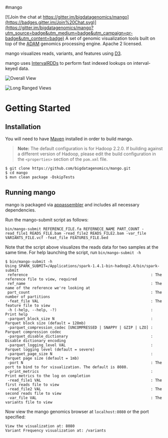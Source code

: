 #mango

[![Join the chat at https://gitter.im/bigdatagenomics/mango](https://badges.gitter.im/Join%20Chat.svg)](https://gitter.im/bigdatagenomics/mango?utm_source=badge&utm_medium=badge&utm_campaign=pr-badge&utm_content=badge)
A set of genomic visualization tools built on top of the [ADAM](https://github.com/bigdatagenomics/adam) genomics processing engine. Apache 2 licensed.

mango visualizes reads, variants, and features using [D3](http://d3js.org/).

mango uses [IntervalRDDs](https://github.com/akmorrow13/spark-intervalrdd) to perform fast indexed lookups on interval-keyed data. 

![Overall View](https://raw.github.com/bigdatagenomics/mango/master/images/Overall.png)

![Long Ranged Views](https://raw.github.com/bigdatagenomics/mango/master/images/Long_Ranged_Views.png)
# Getting Started

## Installation
You will need to have [Maven](http://maven.apache.org/) installed in order to build mango.

> **Note:** The default configuration is for Hadoop 2.2.0. If building against a different
> version of Hadoop, please edit the build configuration in the `<properties>` section of
> the `pom.xml` file.

```
$ git clone https://github.com/bigdatagenomics/mango.git 
$ cd mango
$ mvn clean package -DskipTests
```
## Running mango
mango is packaged via [appassembler](http://mojo.codehaus.org/appassembler/appassembler-maven-plugin/) and includes all necessary dependencies.

Run the mango-submit script as follows:
```
bin/mango-submit REFERENCE_FILE.fa REFERNECE_NAME PART_COUNT -read_file1 READS_FILE.bam -read_file2 READS_FILE2.bam -var_file VARIANTS_FILE.vcf -feat_file FEATURES_FILE.bed
```
Note that the script above visualizes the reads data for two samples at the same time.
For help launching the script, run `bin/mango-submit -h`
````
$ bin/mango-submit -h
Using SPARK_SUBMIT=/Applications/spark-1.4.1-bin-hadoop2.4/bin/spark-submit
 reference                                                       : The reference file to view, required
 ref_name                                                        : The name of the reference we're looking at
 part_count                                                      : The number of partitions
 -feat_file VAL                                                  : The feature file to view
 -h (-help, --help, -?)                                          : Print help
 -parquet_block_size N                                           : Parquet block size (default = 128mb)
 -parquet_compression_codec [UNCOMPRESSED | SNAPPY | GZIP | LZO] : Parquet compression codec
 -parquet_disable_dictionary                                     : Disable dictionary encoding
 -parquet_logging_level VAL                                      : Parquet logging level (default = severe)
 -parquet_page_size N                                            : Parquet page size (default = 1mb)
 -port N                                                         : The port to bind to for visualization. The default is 8080.
 -print_metrics                                                  : Print metrics to the log on completion
 -read_file1 VAL                                                 : The first reads file to view
 -read_file2 VAL                                                 : The second reads file to view
 -var_file VAL                                                   : The variants file to view
 ````
 Now view the mango genomics browser at `localhost:8080` or the port specified:
```
View the visualization at: 8080
Variant Frequency visualization at: /variants
```
